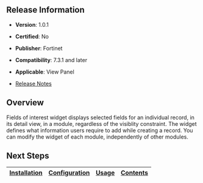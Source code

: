 ## Release Information

- **Version**: 1.0.1

- **Certified**: No

- **Publisher**: Fortinet  

- **Compatibility**: 7.3.1 and later

- **Applicable**: View Panel

- [Release Notes](./widget/release_notes.md)

## Overview
Fields of interest widget displays selected fields for an individual record, in its detail view, in a module, regardless of the visiblity constraint. The widget defines what information users require to add while creating a record. You can modify the widget of each module, independently of other modules.


## Next Steps

| [Installation](./docs/setup.md#installation) | [Configuration](./docs/setup.md#configuration) | [Usage](./docs/usage.md) | [Contents](./docs/contents.md) |
|----------------------------------------------|------------------------------------------------|--------------------------|--------------------------------|

